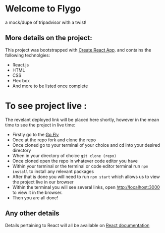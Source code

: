 # Welcome to Flygo 

 a mock/dupe of tripadvisor with a twist!



## More details on the project:
This project was bootstrapped with [Create React App](https://github.com/facebook/create-react-app). and contains the following technolgies:

- React.js
- HTML
- CSS 
- Flex box 
- And more to be listed once complete



# To see project live :

The revelant deployed link will be placed here shortly, however in the mean time to see the project in live time:

- Firstly go to the [Go Fly](https://github.com/jokale/travel-app)
- Once at the repo fork and clone the repo 
- Once cloned go to your terminal of your choice and cd into your desired directory
- When in your directory of choice `git clone (repo)`
- Once cloned open the repo in whatever code editor you have 
- Within your terminal or the terminal or code editor terminal run `npm install` to install any relevant packages
- After that is done you will need to run `npm start` which allows us to view the project live in our browser 
- Within the terminal you will see several links, open [http://localhost:3000](http://localhost:3000) to view it in the browser.
- Then you are all done!



## Any other details

Details pertaining to React will all be available on [React documentation](https://reactjs.org/)